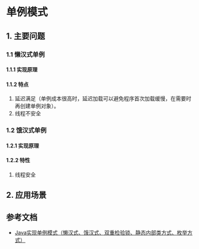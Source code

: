 # 单例模式

## 1. 主要问题

### 1.1 懒汉式单例

#### 1.1.1 实现原理

#### 1.1.2 特点

1. 延迟满足（单例成本很高时，延迟加载可以避免程序首次加载缓慢，在需要时再创建单例对象）。
2. 线程不安全

### 1.2 饿汉式单例

#### 1.2.1 实现原理

#### 1.2.2 特性

1. 线程安全

## 2. 应用场景

## 参考文档

- [Java实现单例模式（懒汉式、饿汉式、双重检验锁、静态内部类方式、枚举方式）](https://blog.csdn.net/u011595939/article/details/79972371#4%E9%9D%99%E6%80%81%E5%86%85%E9%83%A8%E7%B1%BB%E6%96%B9%E5%BC%8F%E6%8E%A8%E8%8D%90)